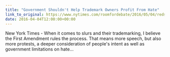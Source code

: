 ```yaml
---
title: "Government Shouldn't Help Trademark Owners Profit From Hate"
link_to_original: https://www.nytimes.com/roomfordebate/2016/05/04/redskins-and-other-troubling-trademarks/government-shouldnt-help-trademark-owners-profit-from-hate  
date: 2016-04-04T12:00:00+00:00
---
```

  
New York Times - When it comes to slurs and their trademarking, I believe the First Amendment rules the process. That means more speech, but also more protests, a deeper consideration of people's intent as well as government limitations on hate...  


